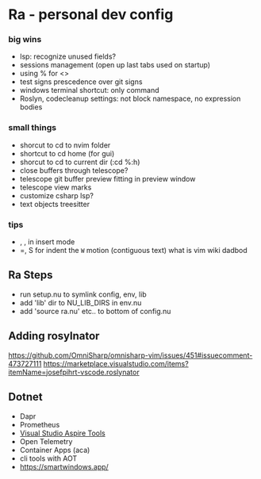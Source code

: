 # Ra - personal dev config


### big wins
- lsp: recognize unused fields?
- sessions management (open up last tabs used on startup)
- using % for <>
- test signs prescedence over git signs
- windows terminal shortcut: only command
- Roslyn, codecleanup settings: not block namespace, no expression bodies

### small things
- shorcut to cd to nvim folder
- shortcut to cd home (for gui)
- shorcut to cd to current dir (:cd %:h)
- close buffers through telescope?
- telescope git buffer preview fitting in preview window
- telescope view marks
- customize csharp lsp?
- text objects treesitter

### tips
- <C-o>, <c-w>, <c-h> in insert mode
- =, S for indent
the `W` motion (contiguous text)
what is vim wiki
dadbod


## Ra Steps
- run setup.nu to symlink config, env, lib
- add 'lib' dir to NU_LIB_DIRS in env.nu
- add 'source ra.nu' etc.. to bottom of config.nu

## Adding rosylnator
https://github.com/OmniSharp/omnisharp-vim/issues/451#issuecomment-473727111
https://marketplace.visualstudio.com/items?itemName=josefpihrt-vscode.roslynator

## Dotnet 

- Dapr
- Prometheus
- [Visual Studio Aspire Tools](https://learn.microsoft.com/en-us/dotnet/aspire/setup-tooling?tabs=visual-studio#visual-studio-tooling)
- Open Telemetry
- Container Apps (aca)
- cli tools with AOT
- https://smartwindows.app/
